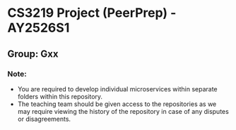 # CS3219 Project (PeerPrep) - AY2526S1
## Group: Gxx

### Note: 
- You are required to develop individual microservices within separate folders within this repository.
- The teaching team should be given access to the repositories as we may require viewing the history of the repository in case of any disputes or disagreements. 
